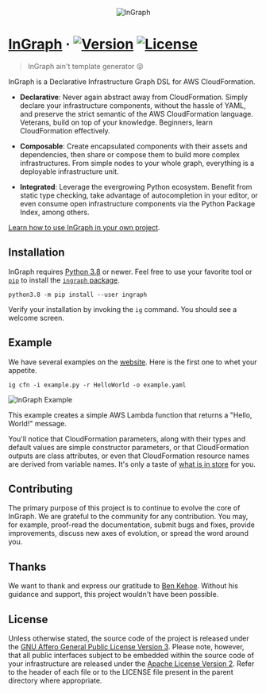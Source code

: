 <p align="center"> 
  <img src="https://lifa.dev/img/ingraph/ingraph.png" alt="InGraph"/>
</p>

# [InGraph][website] &middot; [![Version][badge-version]][version] [![License][badge-license]][license]

> InGraph ain't template generator :stuck_out_tongue_winking_eye:

InGraph is a Declarative Infrastructure Graph DSL for AWS
CloudFormation.

-   **Declarative**: Never again abstract away from CloudFormation.
    Simply declare your infrastructure components, without the hassle of
    YAML, and preserve the strict semantic of the AWS CloudFormation
    language. Veterans, build on top of your knowledge. Beginners, learn
    CloudFormation effectively.

-   **Composable**: Create encapsulated components with their assets and
    dependencies, then share or compose them to build more complex
    infrastructures. From simple nodes to your whole graph, everything
    is a deployable infrastructure unit.

-   **Integrated**: Leverage the evergrowing Python ecosystem. Benefit
    from static type checking, take advantage of autocompletion in your
    editor, or even consume open infrastructure components via the
    Python Package Index, among others.

[Learn how to use InGraph in your own project][overview].

## Installation

InGraph requires [Python 3.8][python] or newer. Feel free to use your
favorite tool or [`pip`][pip] to install the
[`ingraph` package][version].

```
python3.8 -m pip install --user ingraph
```

Verify your installation by invoking the `ig` command. You should see
a welcome screen.

## Example

We have several examples on the [website][website]. Here is the first
one to whet your appetite.

```
ig cfn -i example.py -r HelloWorld -o example.yaml
```

![InGraph Example](https://lifa.dev/img/ingraph/example.png)

This example creates a simple AWS Lambda function that returns a
"Hello, World!" message.

You'll notice that CloudFormation parameters, along with their types and
default values are simple constructor parameters, or that CloudFormation
outputs are class attributes, or even that CloudFormation resource names
are derived from variable names. It's only a taste of
[what is in store][overview] for you.

## Contributing

The primary purpose of this project is to continue to evolve the core of
InGraph. We are grateful to the community for any contribution. You may,
for example, proof-read the documentation, submit bugs and fixes,
provide improvements, discuss new axes of evolution, or spread the word
around you.

## Thanks

We want to thank and express our gratitude to [Ben Kehoe][ben]. Without
his guidance and support, this project wouldn't have been possible.

## License

Unless otherwise stated, the source code of the project is released
under the [GNU Affero General Public License Version 3][agplv3]. Please
note, however, that all public interfaces subject to be embedded within
the source code of your infrastructure are released under the [Apache
License Version 2][apachev2]. Refer to the header of each file or to the
LICENSE file present in the parent directory where appropriate.

[badge-version]: https://img.shields.io/badge/version-0.1.0-blue?style=flat-square
[version]: https://pypi.org/project/ingraph/0.1.0/
[badge-license]: https://img.shields.io/badge/license-AGPL3%2FApache2-blue?style=flat-square
[license]: https://github.com/lifadev/ingraph#license
[website]: https://lifa.dev/ingraph
[agplv3]: https://www.gnu.org/licenses/agpl-3.0.txt
[apachev2]: http://www.apache.org/licenses/LICENSE-2.0.txt
[overview]: https://lifa.dev/docs/ingraph/overview
[example]: https://raw.githubusercontent.com/lifadev/ingraph/master/example.png
[python]: https://www.python.org/downloads/
[pip]: https://pip.pypa.io/en/stable/
[ben]: https://twitter.com/ben11kehoe
